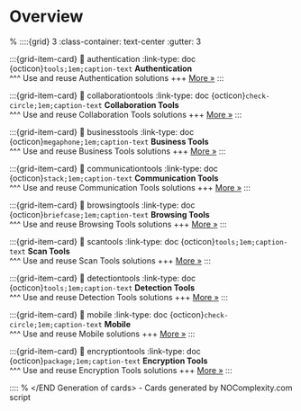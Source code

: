 # Overview 
% <Start Generation of cards>
::::{grid} 3
:class-container: text-center
:gutter: 3 

:::{grid-item-card}
:link: authentication
:link-type: doc
{octicon}`tools;1em;caption-text` **Authentication**        
^^^
Use and reuse Authentication solutions
+++
[More »](authentication)
:::

:::{grid-item-card}
:link: collaborationtools
:link-type: doc
{octicon}`check-circle;1em;caption-text` **Collaboration Tools**        
^^^
Use and reuse Collaboration Tools solutions
+++
[More »](collaborationtools)
:::

:::{grid-item-card}
:link: businesstools
:link-type: doc
{octicon}`megaphone;1em;caption-text` **Business Tools**        
^^^
Use and reuse Business Tools solutions
+++
[More »](businesstools)
:::

:::{grid-item-card}
:link: communicationtools
:link-type: doc
{octicon}`stack;1em;caption-text` **Communication Tools**        
^^^
Use and reuse Communication Tools solutions
+++
[More »](communicationtools)
:::

:::{grid-item-card}
:link: browsingtools
:link-type: doc
{octicon}`briefcase;1em;caption-text` **Browsing Tools**        
^^^
Use and reuse Browsing Tools solutions
+++
[More »](browsingtools)
:::

:::{grid-item-card}
:link: scantools
:link-type: doc
{octicon}`tools;1em;caption-text` **Scan Tools**        
^^^
Use and reuse Scan Tools solutions
+++
[More »](scantools)
:::

:::{grid-item-card}
:link: detectiontools
:link-type: doc
{octicon}`tools;1em;caption-text` **Detection Tools**        
^^^
Use and reuse Detection Tools solutions
+++
[More »](detectiontools)
:::

:::{grid-item-card}
:link: mobile
:link-type: doc
{octicon}`check-circle;1em;caption-text` **Mobile**        
^^^
Use and reuse Mobile solutions
+++
[More »](mobile)
:::

:::{grid-item-card}
:link: encryptiontools
:link-type: doc
{octicon}`package;1em;caption-text` **Encryption Tools**        
^^^
Use and reuse Encryption Tools solutions
+++
[More »](encryptiontools)
:::

::::
% </END Generation of cards> - Cards generated by NOComplexity.com script
